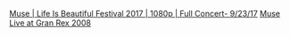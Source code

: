 [Muse | Life Is Beautiful Festival 2017 | 1080p | Full Concert- 9/23/17](https://www.youtube.com/watch?v=2KGGynkt4fA&t=)
[Muse Live at Gran Rex 2008](https://www.youtube.com/watch?v=c8dRsg5KezY)
